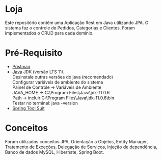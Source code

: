 # Loja

Este repositório contém uma  Aplicação Rest em Java utilizando JPA. O sistema faz o controle de Pedidos, Categorias e Clientes. Foram implementados o CRUD para cada domínio.

<h1>Pré-Requisito</h1>
  <ul>
    <li><a href="https://www.postman.com/downloads/">Postman</a></li>
    <li> 
      <a href="https://www.oracle.com/java/technologies/javase-downloads.html">Java</a> JDK (versão LTS 11).
      <br/>
      Desinstale outras versões do java (recomendado)
      <br/>
      Configurar variáveis de ambiente do sistema
      <br/>
      Painel de Controle -> Variáveis de Ambiente
      <br/>
      JAVA_HOME -> C:\Program Files\Java\jdk-11.0.6
      <br/>
      Path -> incluir C:\Program Files\Java\jdk-11.0.6\bin
      <br/>
      Testar no terminal: java -version
    </li>
    <li><a href="https://spring.io/tools">Spring Tool Suit</a></li>
  </ul>

<h1>Conceitos</h1>
Foram utilizados conceitos JPA, Orientação a Objetos, Entity Manager, Tratamento de Exceções, Delegação de Serviços, Injeção de dependência, Banco de dados MySQL, Hibernate,  Spring Boot.

